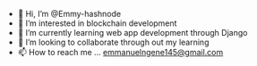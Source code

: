 - 👋 Hi, I’m @Emmy-hashnode
- 👀 I’m interested in blockchain development 
- 🌱 I’m currently learning web app development through Django 
- 💞️ I’m looking to collaborate through out my learning 
- 📫 How to reach me ... emmanuelngene145@gmail.com

<!---
Emmy-hashnode/Emmy-hashnode is a ✨ special ✨ repository because its `README.md` (this file) appears on your GitHub profile.
You can click the Preview link to take a look at your changes.
--->
